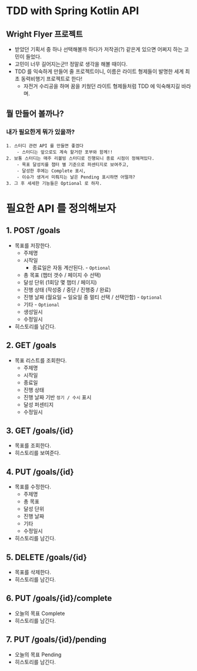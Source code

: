 # TDD with Spring Kotlin API


## Wright Flyer 프로젝트

- 받았던 기획서 중 하나 선택해볼까 하다가 저작권(?) 같은게 있으면 어쩌지 하는 고민이 들었다.
- 고민이 너무 길어지는군!! 정말로 생각을 해볼 때이다.
- TDD 를 익숙하게 만들어 줄 프로젝트이니, 이름은 라이트 형제들이 발명한 세계 최초 동력비행기 프로젝트로 한다!
    - 자전거 수리공을 하며 꿈을 키웠던 라이트 형제들처럼 TDD 에 익숙해지길 바라며.


## 뭘 만들어 볼까나?
  
### 내가 필요한게 뭐가 있을까?
    1. 스터디 관련 API 를 만들면 좋겠다
        - 스터디는 앞으로도 계속 할거란 포부와 함께!!
    2. 보통 스터디는 매주 리볼빙 스터디로 진행되니 종료 시점이 정해져있다.
        - 목표 달성치를 챕터 별 기준으로 퍼센티지로 보여주고,
        - 달성한 후에는 Complete 표시, 
        - 이슈가 생겨서 미뤄지는 날은 Pending 표시하면 어떨까?
    3. 그 후 세세한 기능들은 Optional 로 하자.


# 필요한 API 를 정의해보자

## 1. POST /goals

- 목표를 저장한다.
    - 주제명
    - 시작일
        - 종료일은 자동 계산된다. - `Optional`
    - 총 목표 (챕터 갯수 / 페이지 수 선택)
    - 달성 단위 (1회당 몇 챕터 / 페이지)
    - 진행 상태 (작성중 / 중단 / 진행중 / 완료)
    - 진행 날짜 (월요일 ~ 일요일 중 멀티 선택 / 선택안함) - `Optional`
    - 기타 - `Optional`
    - 생성일시
    - 수정일시
- 히스토리를 남긴다.


## 2. GET /goals

- 목표 리스트를 조회한다.
    - 주제명 
    - 시작일
    - 종료일
    - 진행 상태
    - 진행 날짜 기반 `정기 / 수시` 표시
    - 달성 퍼센티지
    - 수정일시


## 3. GET /goals/{id}

- 목표를 조회한다.
- 히스토리를 보여준다.


## 4. PUT /goals/{id}

- 목표를 수정한다.
    - 주제명
    - 총 목표
    - 달성 단위
    - 진행 날짜
    - 기타
    - 수정일시
- 히스토리를 남긴다.


## 5. DELETE /goals/{id}

- 목표를 삭제한다.
- 히스토리를 남긴다.


## 6. PUT /goals/{id}/complete

- 오늘의 목표 Complete
- 히스토리를 남긴다.


## 7. PUT /goals/{id}/pending

- 오늘의 목표 Pending
- 히스토리를 남긴다.
